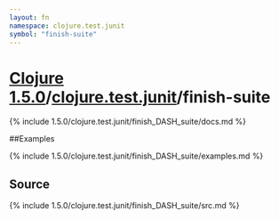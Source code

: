 ```yaml
---
layout: fn
namespace: clojure.test.junit
symbol: "finish-suite"
---
```


# [Clojure 1.5.0](../../)/[clojure.test.junit](../)/finish-suite

{% include 1.5.0/clojure.test.junit/finish_DASH_suite/docs.md %}

##Examples

{% include 1.5.0/clojure.test.junit/finish_DASH_suite/examples.md %}
## Source
{% include 1.5.0/clojure.test.junit/finish_DASH_suite/src.md %}

